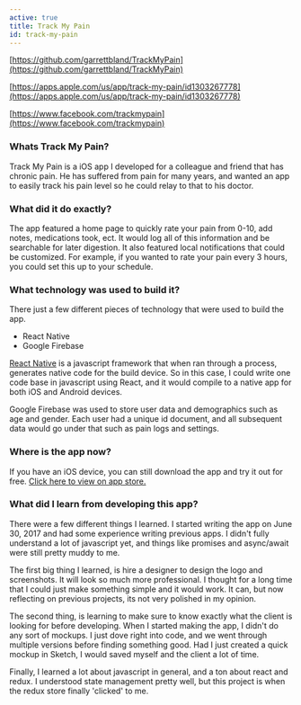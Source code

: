 ```yaml
---
active: true
title: Track My Pain
id: track-my-pain
---
```

[https://github.com/garrettbland/TrackMyPain](https://github.com/garrettbland/TrackMyPain)

[https://apps.apple.com/us/app/track-my-pain/id1303267778](https://apps.apple.com/us/app/track-my-pain/id1303267778)

[https://www.facebook.com/trackmypain](https://www.facebook.com/trackmypain)

### Whats Track My Pain?

Track My Pain is a iOS app I developed for a colleague and friend that has chronic pain. He has suffered from pain for many years, and wanted an app to easily track his pain level so he could relay to that to his doctor.

### What did it do exactly?

The app featured a home page to quickly rate your pain from 0-10, add notes, medications took, ect. It would log all of this information and be searchable for later digestion. It also featured local notifications that could be customized. For example, if you wanted to rate your pain every 3 hours, you could set this up to your schedule.

### What technology was used to build it?

There just a few different pieces of technology that were used to build the app.

-   React Native
-   Google Firebase

[React Native](https://reactnative.dev/) is a javascript framework that when ran through a process, generates native code for the build device. So in this case, I could write one code base in javascript using React, and it would compile to a native app for both iOS and Android devices.

Google Firebase was used to store user data and demographics such as age and gender. Each user had a unique id document, and all subsequent data would go under that such as pain logs and settings.

### Where is the app now?

If you have an iOS device, you can still download the app and try it out for free. [Click here to view on app store.](https://apps.apple.com/us/app/track-my-pain/id1303267778)

### What did I learn from developing this app?

There were a few different things I learned. I started writing the app on June 30, 2017 and had some experience writing previous apps. I didn't fully understand a lot of javascript yet, and things like promises and async/await were still pretty muddy to me.

The first big thing I learned, is hire a designer to design the logo and screenshots. It will look so much more professional. I thought for a long time that I could just make something simple and it would work. It can, but now reflecting on previous projects, its not very polished in my opinion.

The second thing, is learning to make sure to know exactly what the client is looking for before developing. When I started making the app, I didn't do any sort of mockups. I just dove right into code, and we went through multiple versions before finding something good. Had I just created a quick mockup in Sketch, I would saved myself and the client a lot of time.

Finally, I learned a lot about javascript in general, and a ton about react and redux. I understood state management pretty well, but this project is when the redux store finally 'clicked' to me.